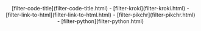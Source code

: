 <center>
[filter-code-title](filter-code-title.html) -
[filter-kroki](filter-kroki.html) -
[filter-link-to-html](filter-link-to-html.html) -
[filter-pikchr](filter-pikchr.html) -
[filter-python](filter-python.html)
</center>
